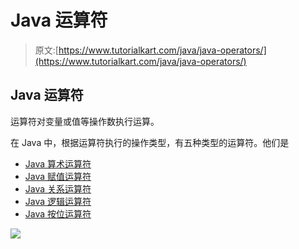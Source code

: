# Java 运算符

> 原文:[https://www.tutorialkart.com/java/java-operators/](https://www.tutorialkart.com/java/java-operators/)

## Java 运算符

运算符对变量或值等操作数执行运算。

在 Java 中，根据运算符执行的操作类型，有五种类型的运算符。他们是

*   [Java 算术运算符](https://www.tutorialkart.com/java/java-arithmetic-operators/)
*   [Java 赋值运算符](https://www.tutorialkart.com/java/java-assignment-operators/)
*   [Java 关系运算符](https://www.tutorialkart.com/java/java-relational-operators/)
*   [Java 逻辑运算符](https://www.tutorialkart.com/java/java-logical-operators/)
*   [Java 按位运算符](https://www.tutorialkart.com/java/java-bitwise-operators/)

[![](../Images/925da31b32d6bc3827932f6c8afb11bb.png)](https://www.tutorialkart.com/)